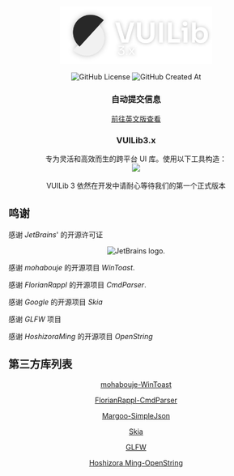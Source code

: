 <div align="center">

<img src="./readme/icon.svg" width="300">

![GitHub License](https://img.shields.io/github/license/FSMargoo/VUILib) ![GitHub Created At](https://img.shields.io/github/created-at/FSMargoo/VuiLib)

<h3>自动提交信息</h3>

[前往英文版查看](./README.md)

<h3 align="center">VUILib3.x</h3>
专为灵活和高效而生的跨平台 UI 库。使用以下工具构造：

<br>

<img src="https://skillicons.dev/icons?i=cpp,cmake,clion,figma" />

<br>

VUILib 3 依然在开发中请耐心等待我们的第一个正式版本

</div>

## 鸣谢

感谢 $JetBrains$' 的开源许可证

<div align="center">

<img src="https://resources.jetbrains.com/storage/products/company/brand/logos/jetbrains.png" alt="JetBrains logo." width="300">

</div>

感谢 $mohabouje$ 的开源项目 $WinToast$.

感谢 $FlorianRappl$ 的开源项目 $CmdParser$.

感谢 $Google$ 的开源项目 $Skia$

感谢 $GLFW$ 项目

感谢 $Hoshizora Ming$ 的开源项目 $OpenString$

## 第三方库列表

<div align="center">

[mohabouje-WinToast](https://github.com/mohabouje/WinToast)

[FlorianRappl-CmdParser](https://github.com/FlorianRappl/CmdParser)

[Margoo-SimpleJson](https://github.com/FSMargoo/SimpleJson)

[Skia](skia.org)

[GLFW](https://github.com/GLFW/glfw)

[Hoshizora Ming-OpenString](https://github.com/FSMargoo/OpenString-CMake)

</div>